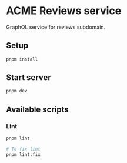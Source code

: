 # ACME Reviews service

GraphQL service for reviews subdomain.

## Setup

```bash
pnpm install
```

## Start server

```bash
pnpm dev
```

## Available scripts

### Lint

```bash
pnpm lint

# To fix lint
pnpm lint:fix
```
